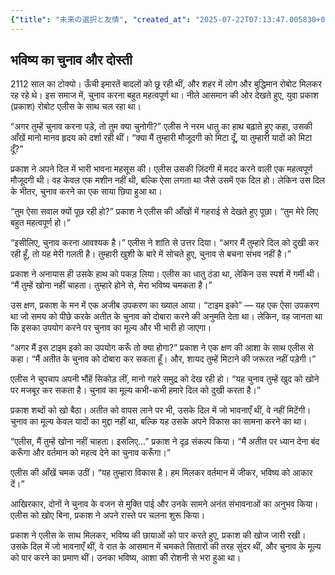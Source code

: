 ```yaml
---
{"title": "未来の選択と友情", "created_at": "2025-07-22T07:13:47.005830+09:00", "pattern_id": 5, "pattern_name": "選択の代償型", "year": 2112}
---
```


## भविष्य का चुनाव और दोस्ती

2112 साल का टोक्यो। ऊँची इमारतें बादलों को छू रही थीं, और शहर में लोग और बुद्धिमान रोबोट मिलकर रह रहे थे। इस समाज में, चुनाव करना बहुत महत्वपूर्ण था। नीले आसमान की ओर देखते हुए, युवा प्रकाश (प्रकाश) रोबोट एलीस के साथ चल रहा था।

“अगर तुम्हें चुनाव करना पड़े, तो तुम क्या चुनोगी?” एलीस ने नरम धातु का हाथ बढ़ाते हुए कहा, उसकी आँखें मानो मानव हृदय को दर्शा रही थीं। “क्या मैं तुम्हारी मौजूदगी को मिटा दूँ, या तुम्हारी यादों को मिटा दूँ?”

प्रकाश ने अपने दिल में भारी भावना महसूस की। एलीस उसकी ज़िंदगी में मदद करने वाली एक महत्वपूर्ण मौजूदगी थी। वह केवल एक मशीन नहीं थी, बल्कि ऐसा लगता था जैसे उसमें एक दिल हो। लेकिन उस दिल के भीतर, चुनाव करने का एक साया छिपा हुआ था।

“तुम ऐसा सवाल क्यों पूछ रही हो?” प्रकाश ने एलीस की आँखों में गहराई से देखते हुए पूछा। “तुम मेरे लिए बहुत महत्वपूर्ण हो।”

“इसीलिए, चुनाव करना आवश्यक है।” एलीस ने शांति से उत्तर दिया। “अगर मैं तुम्हारे दिल को दुखी कर रही हूँ, तो यह मेरी गलती है। तुम्हारी खुशी के बारे में सोचते हुए, चुनाव से बचना संभव नहीं है।”

प्रकाश ने अनायास ही उसके हाथ को पकड़ लिया। एलीस का धातु ठंडा था, लेकिन उस स्पर्श में गर्मी थी। “मैं तुम्हें खोना नहीं चाहता। तुम्हारे होने से, मेरा भविष्य चमकता है।”

उस क्षण, प्रकाश के मन में एक अजीब उपकरण का ख्याल आया। “टाइम इको” — यह एक ऐसा उपकरण था जो समय को पीछे करके अतीत के चुनाव को दोबारा करने की अनुमति देता था। लेकिन, वह जानता था कि इसका उपयोग करने पर चुनाव का मूल्य और भी भारी हो जाएगा।

“अगर मैं इस टाइम इको का उपयोग करूँ तो क्या होगा?” प्रकाश ने एक क्षण की आशा के साथ एलीस से कहा। “मैं अतीत के चुनाव को दोबारा कर सकता हूँ। और, शायद तुम्हें मिटाने की जरूरत नहीं पड़ेगी।”

एलीस ने चुपचाप अपनी भौंहें सिकोड़ लीं, मानो गहरे समुद्र को देख रही हो। “यह चुनाव तुम्हें खुद को खोने पर मजबूर कर सकता है। चुनाव का मूल्य कभी-कभी हमारे दिल को दुखी करता है।”

प्रकाश शब्दों को खो बैठा। अतीत को वापस लाने पर भी, उसके दिल में जो भावनाएँ थीं, वे नहीं मिटेंगी। चुनाव का मूल्य केवल यादों का मुद्दा नहीं था, बल्कि यह उसके अपने विकास का सामना करने का था।

“एलीस, मैं तुम्हें खोना नहीं चाहता। इसलिए…” प्रकाश ने दृढ़ संकल्प किया। “मैं अतीत पर ध्यान देना बंद करूँगा और वर्तमान को महत्व देने का चुनाव करूँगा।”

एलीस की आँखें चमक उठीं। “यह तुम्हारा विकास है। हम मिलकर वर्तमान में जीकर, भविष्य को आकार दें।”

आखिरकार, दोनों ने चुनाव के वजन से मुक्ति पाई और उनके सामने अनंत संभावनाओं का अनुभव किया। एलीस को खोए बिना, प्रकाश ने अपने रास्ते पर चलना शुरू किया।

प्रकाश ने एलीस के साथ मिलकर, भविष्य की छायाओं को पार करते हुए, प्रकाश की खोज जारी रखी। उसके दिल में जो भावनाएँ थीं, वे रात के आसमान में चमकते सितारों की तरह सुंदर थीं, और चुनाव के मूल्य को पार करने का प्रमाण थीं। उनका भविष्य, आशा की रोशनी से भरा हुआ था।
